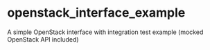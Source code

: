 # openstack_interface_example
A simple OpenStack interface with integration test example (mocked OpenStack API included)
